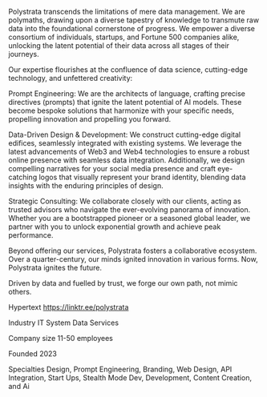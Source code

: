 Polystrata transcends the limitations of mere data management. 
We are polymaths, drawing upon a diverse tapestry of knowledge to transmute raw data into the foundational cornerstone of progress. We empower a diverse consortium of individuals, startups, and Fortune 500 companies alike, unlocking the latent potential of their data across all stages of their journeys.

Our expertise flourishes at the confluence of data science, cutting-edge technology, and unfettered creativity:

Prompt Engineering: We are the architects of language, crafting precise directives (prompts) that ignite the latent potential of AI models. These become bespoke solutions that harmonize with your specific needs, propelling innovation and propelling you forward.

Data-Driven Design & Development: We construct cutting-edge digital edifices, seamlessly integrated with existing systems. We leverage the latest advancements of Web3 and Web4 technologies to ensure a robust online presence with seamless data integration. Additionally, we design compelling narratives for your social media presence and craft eye-catching logos that visually represent your brand identity, blending data insights with the enduring principles of design.

Strategic Consulting: We collaborate closely with our clients, acting as trusted advisors who navigate the ever-evolving panorama of innovation. Whether you are a bootstrapped pioneer or a seasoned global leader, we partner with you to unlock exponential growth and achieve peak performance.

Beyond offering our services, Polystrata fosters a collaborative ecosystem. Over a quarter-century, our minds ignited innovation in various forms. Now, Polystrata ignites the future. 

Driven by data and fuelled by trust, we forge our own path, not mimic others. 

Hypertext
https://linktr.ee/polystrata

Industry
IT System Data Services

Company size
11-50 employees

Founded
2023

Specialties
Design, Prompt Engineering, Branding, Web Design, API Integration, Start Ups, Stealth Mode Dev, Development, Content Creation, and Ai
